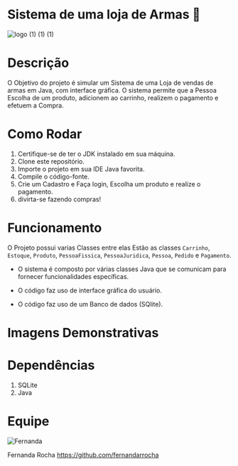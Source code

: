 # Sistema de uma loja de Armas 🛒

![logo (1) (1) (1)](https://github.com/ryanjuni/Trabalho/assets/102491606/3fe5fd8a-4215-442f-bd08-4cd70015e649)


# Descrição
  O Objetivo do projeto é simular um Sistema de uma Loja de vendas de armas  em Java, com interface gráfica. O sistema permite que a Pessoa  Escolha de um  produto, adicionem ao carrinho,  realizem o pagamento e efetuem a Compra.


# Como Rodar
1. Certifique-se de ter o JDK  instalado em sua máquina.
2. Clone este repositório.
3. Importe o projeto em sua IDE Java favorita.
4. Compile o código-fonte.
6. Crie um Cadastro e Faça login, Escolha um produto e realize o pagamento.
7. divirta-se fazendo compras!

# Funcionamento
O Projeto possui varias Classes  entre elas Estão as classes `Carrinho`, `Estoque`, `Produto`, `PessoaFissica`, `PessoaJuridica`, `Pessoa`, `Pedido` e `Pagamento`.

- O sistema é composto por várias classes Java que se comunicam para fornecer funcionalidades específicas.

- O código faz uso  de interface gráfica do usuário.
- O código faz uso de um Banco de dados (SQlite).


# Imagens  Demonstrativas

# Dependências 
 1. SQLite
 2. Java 

# Equipe
![Fernanda](https://github.com/ryanjuni/Trabalho/assets/102491606/9613109f-b2d6-44ef-85a5-b49318766ab6)
 

Fernanda Rocha 
https://github.com/fernandarrocha



